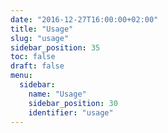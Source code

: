 ```yaml
---
date: "2016-12-27T16:00:00+02:00"
title: "Usage"
slug: "usage"
sidebar_position: 35
toc: false
draft: false
menu:
  sidebar:
    name: "Usage"
    sidebar_position: 30
    identifier: "usage"
---
```

